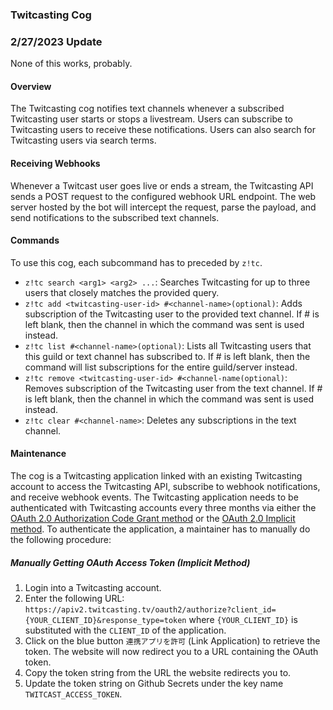 ### Twitcasting Cog

### 2/27/2023 Update
None of this works, probably.

#### Overview
The Twitcasting cog notifies text channels whenever a
subscribed Twitcasting user starts or stops a livestream. Users can subscribe
to Twitcasting users to receive these notifications. Users can also search for
Twitcasting users via search terms.

#### Receiving Webhooks
Whenever a Twitcast user goes live or ends a stream, the Twitcasting API sends
a POST request to the configured webhook URL endpoint. The web server hosted by
the bot will intercept the request, parse the payload, and send notifications to
the subscribed text channels.

#### Commands
To use this cog, each subcommand has to preceded by `z!tc`.
* `z!tc search <arg1> <arg2> ...`: Searches Twitcasting for up to three users that
closely matches the provided query.
* `z!tc add <twitcasting-user-id> #<channel-name>(optional)`: Adds subscription of the
Twitcasting user to the provided text channel. If #<channel-name> is left blank,
then the channel in which the command was sent is used instead.
* `z!tc list #<channel-name>(optional)`: Lists all Twitcasting users that this
guild or text channel has subscribed to. If #<channel-name> is left blank,
then the command will list subscriptions for the entire guild/server instead.
* `z!tc remove <twitcasting-user-id> #<channel-name(optional)`: Removes subscription of the
Twitcasting user from the text channel. If #<channel-name> is left blank, then the 
channel in which the command was sent is used instead.
* `z!tc clear #<channel-name>`: Deletes any subscriptions in the text channel.

#### Maintenance
The cog is a Twitcasting application linked with an existing Twitcasting account
to access the Twitcasting API, subscribe to webhook notifications, and receive
webhook events. The Twitcasting application needs to be authenticated with
Twitcasting accounts every three months via either the 
[OAuth 2.0 Authorization Code Grant method](https://apiv2-doc.twitcasting.tv/#authorization-code-grant)
or the [OAuth 2.0 Implicit method](https://apiv2-doc.twitcasting.tv/#implicit).
To authenticate the application, a maintainer has to manually do the following procedure:

##### Manually Getting OAuth Access Token (Implicit Method) 

1. Login into a Twitcasting account.
2. Enter the following URL:
`https://apiv2.twitcasting.tv/oauth2/authorize?client_id={YOUR_CLIENT_ID}&response_type=token`
where `{YOUR_CLIENT_ID}` is substituted with the `CLIENT_ID` of the application. 
3. Click on the blue button `連携アプリを許可` (Link Application) to retrieve the token. The
website will now redirect you to a URL containing the OAuth token.
4. Copy the token string from the URL the website redirects you to.
5. Update the token string on Github Secrets under the key name `TWITCAST_ACCESS_TOKEN`.
    
